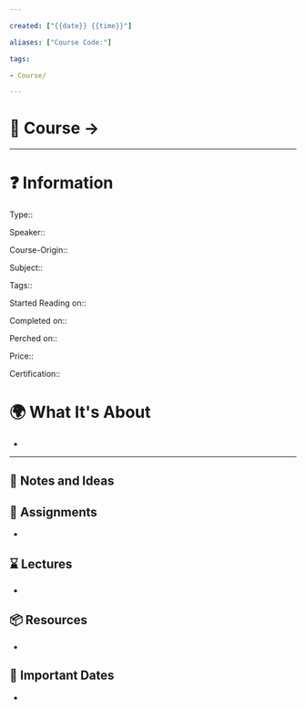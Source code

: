 ```yaml
---

created: ["{{date}} {{time}}"]

aliases: ["Course Code:"]

tags:

- Course/

---
```


  

# 📃 Course ->

  

---

# ❓ Information

Type::

Speaker::

Course-Origin::

Subject::

Tags::

Started Reading on::

Completed on::

Perched on::

Price::

Certification::

  

# 🌍 What It's About

-

---

  

## 📜 Notes and Ideas

  

## 🎯 Assignments

-

## ⌛ Lectures

-

## 📦 Resources

-

## 📅 Important Dates

-